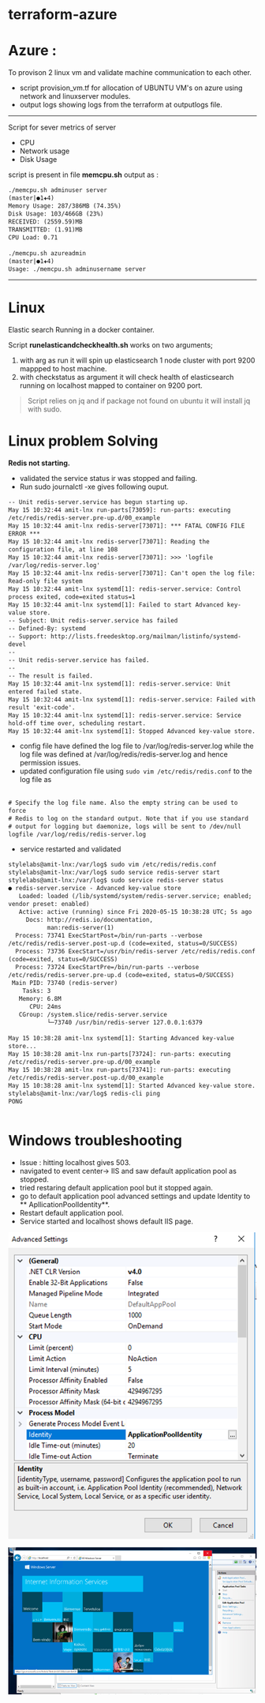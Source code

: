 #   terraform-azure


Azure :
===========
To provison 2 linux vm and validate machine communication to each other.
+ script provision_vm.tf for allocation of UBUNTU VM's on azure using network and linuxserver modules.
+ output logs showing logs from the terraform at outputlogs file.
---
Script for sever metrics of server 
+ CPU 
+ Network usage
+ Disk Usage 

script is present in file **memcpu.sh**
output as :
``` 
./memcpu.sh adminuser server                                                  (master|●1✚4)
Memory Usage: 287/386MB (74.35%)
Disk Usage: 103/466GB (23%)
RECEIVED: (2559.59)MB 
TRANSMITTED: (1.91)MB 
CPU Load: 0.71

./memcpu.sh azureadmin                                                                                          (master|●1✚4)
Usage: ./memcpu.sh adminusername server
```
---
Linux
=====
Elastic search Running in a docker container.

Script **runelasticandcheckhealth.sh** works on two arguments;
1. with arg as run it will spin up elasticsearch 1 node cluster with port 9200 mappped to host machine.
2. with checkstatus as argument it will check health of elasticsearch running on localhost mapped to container on 9200 port.

> Script relies on jq  and if package not found on ubuntu it will install jq with sudo.

Linux problem Solving
=====================
**Redis not starting.**
+ validated the service status ir was stopped and failing.
+ Run sudo journalctl -xe gives following ouput.
```commandline
-- Unit redis-server.service has begun starting up.
May 15 10:32:44 amit-lnx run-parts[73059]: run-parts: executing /etc/redis/redis-server.pre-up.d/00_example
May 15 10:32:44 amit-lnx redis-server[73071]: *** FATAL CONFIG FILE ERROR ***
May 15 10:32:44 amit-lnx redis-server[73071]: Reading the configuration file, at line 108
May 15 10:32:44 amit-lnx redis-server[73071]: >>> 'logfile /var/log/redis-server.log'
May 15 10:32:44 amit-lnx redis-server[73071]: Can't open the log file: Read-only file system
May 15 10:32:44 amit-lnx systemd[1]: redis-server.service: Control process exited, code=exited status=1
May 15 10:32:44 amit-lnx systemd[1]: Failed to start Advanced key-value store.
-- Subject: Unit redis-server.service has failed
-- Defined-By: systemd
-- Support: http://lists.freedesktop.org/mailman/listinfo/systemd-devel
-- 
-- Unit redis-server.service has failed.
-- 
-- The result is failed.
May 15 10:32:44 amit-lnx systemd[1]: redis-server.service: Unit entered failed state.
May 15 10:32:44 amit-lnx systemd[1]: redis-server.service: Failed with result 'exit-code'.
May 15 10:32:44 amit-lnx systemd[1]: redis-server.service: Service hold-off time over, scheduling restart.
May 15 10:32:44 amit-lnx systemd[1]: Stopped Advanced key-value store.
```
+ config file have defined the log file to /var/log/redis-server.log while the log file was defined at /var/log/redis/redis-server.log and hence permission issues.
+ updated configuration file using ```sudo vim /etc/redis/redis.conf``` to the log file as 
```commandline

# Specify the log file name. Also the empty string can be used to force
# Redis to log on the standard output. Note that if you use standard
# output for logging but daemonize, logs will be sent to /dev/null
logfile /var/log/redis/redis-server.log

```
+ service restarted and validated
```commandline
stylelabs@amit-lnx:/var/log$ sudo vim /etc/redis/redis.conf
stylelabs@amit-lnx:/var/log$ sudo service redis-server start 
stylelabs@amit-lnx:/var/log$ sudo service redis-server status
● redis-server.service - Advanced key-value store
   Loaded: loaded (/lib/systemd/system/redis-server.service; enabled; vendor preset: enabled)
   Active: active (running) since Fri 2020-05-15 10:38:28 UTC; 5s ago
     Docs: http://redis.io/documentation,
           man:redis-server(1)
  Process: 73741 ExecStartPost=/bin/run-parts --verbose /etc/redis/redis-server.post-up.d (code=exited, status=0/SUCCESS)
  Process: 73736 ExecStart=/usr/bin/redis-server /etc/redis/redis.conf (code=exited, status=0/SUCCESS)
  Process: 73724 ExecStartPre=/bin/run-parts --verbose /etc/redis/redis-server.pre-up.d (code=exited, status=0/SUCCESS)
 Main PID: 73740 (redis-server)
    Tasks: 3
   Memory: 6.8M
      CPU: 24ms
   CGroup: /system.slice/redis-server.service
           └─73740 /usr/bin/redis-server 127.0.0.1:6379       

May 15 10:38:28 amit-lnx systemd[1]: Starting Advanced key-value store...
May 15 10:38:28 amit-lnx run-parts[73724]: run-parts: executing /etc/redis/redis-server.pre-up.d/00_example
May 15 10:38:28 amit-lnx run-parts[73741]: run-parts: executing /etc/redis/redis-server.post-up.d/00_example
May 15 10:38:28 amit-lnx systemd[1]: Started Advanced key-value store.
stylelabs@amit-lnx:/var/log$ redis-cli ping 
PONG


```

Windows troubleshooting
=======================
+ Issue : hitting localhost gives 503.
+ navigated to event center-> IIS and saw default application pool as stopped.
+ tried restaring default application pool but it stopped again.
+ go to default application pool advanced settings and update Identity to ** ApllicationPoolIdentity**.
+ Restart default application pool.
+ Service started and localhost shows default IIS page.

![Userpool image](https://github.com/coolamiy/terraform-azure/blob/master/USerpool.png)

![IIS image](https://github.com/coolamiy/terraform-azure/blob/master/IIS.png)
